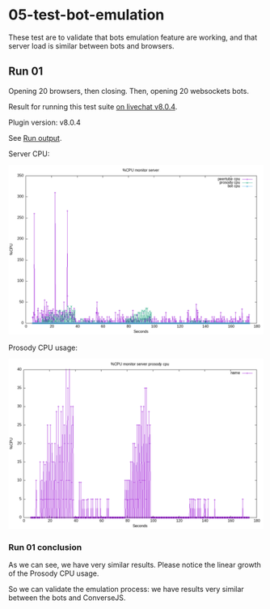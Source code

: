 # 05-test-bot-emulation

These test are to validate that bots emulation feature are working, and that server load is similar between bots and browsers.

## Run 01

Opening 20 browsers, then closing.
Then, opening 20 websockets bots.

Result for running this test suite [on livechat v8.0.4](./results/01/).

Plugin version: v8.0.4

See [Run output](./01.output.md).

Server CPU:

![ServerCPU](./results/01/monitor_server.png)

Prosody CPU usage:

![ProsodyCPU](./results/01/monitor_server_prosody_cpu.png)

### Run 01 conclusion

As we can see, we have very similar results.
Please notice the linear growth of the Prosody CPU usage.

So we can validate the emulation process: we have results very similar between the bots and ConverseJS.
